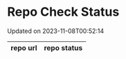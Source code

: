 # Repo Check Status

Updated on 2023-11-08T00:52:14

| repo url | repo status |
| -------- | -------- | 
